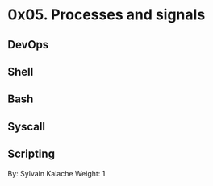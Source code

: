 # 0x05. Processes and signals
## DevOps
## Shell
## Bash
## Syscall
## Scripting
 By: Sylvain Kalache
 Weight: 1
